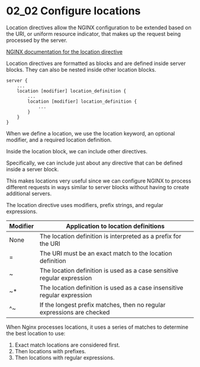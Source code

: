 # 02_02 Configure locations

Location directives allow the NGINX configuration to be extended based on the URI, or uniform resource indicator, that makes up the request being processed by the server.

[NGINX documentation for the location directive](http://nginx.org/en/docs/http/ngx_http_core_module.html#location)

Location directives are formatted as blocks and are defined inside server blocks.  They can also be nested inside other location blocks.

```nginx
server {
    ...
    location [modifier] location_definition {
        ...
        location [modifier] location_definition {
            ...
        }
    }
}
```

When we define a location, we use the location keyword, an optional modifier, and a required location definition.

Inside the location block, we can include other directives.

Specifically, we can include just about any directive that can be defined inside a server block.

This makes locations very useful since we can configure NGINX to process different requests in ways similar to server blocks without having to create additional servers.

The location directive uses modifiers, prefix strings, and regular expressions.

| Modifier | Application to location definitions                                      |
|----------|--------------------------------------------------------------------------|
| None     | The location definition is interpreted as a prefix for the URI           |
| =        | The URI must be an exact match to the location definition                |
|~         | The location definition is used as a case sensitive regular expression   |
|~*        | The location definition is used as a case insensitive regular expression |
|^~        | If the longest prefix matches, then no regular expressions are checked   |

When Nginx processes locations, it uses a series of matches to determine the best location to use:
1. Exact match locations are considered first.
1. Then locations with prefixes.
1. Then locations with regular expressions.

